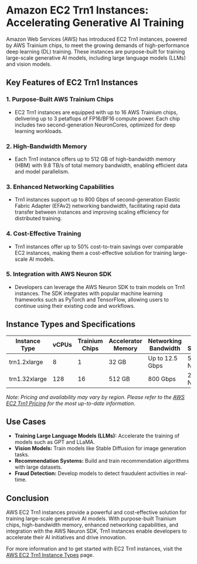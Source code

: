 # Amazon EC2 Trn1 Instances: Accelerating Generative AI Training

Amazon Web Services (AWS) has introduced EC2 Trn1 instances, powered by AWS Trainium chips, to meet the growing demands of high-performance deep learning (DL) training. These instances are purpose-built for training large-scale generative AI models, including large language models (LLMs) and vision models.

## Key Features of EC2 Trn1 Instances

### 1. **Purpose-Built AWS Trainium Chips**

* EC2 Trn1 instances are equipped with up to 16 AWS Trainium chips, delivering up to 3 petaflops of FP16/BF16 compute power. Each chip includes two second-generation NeuronCores, optimized for deep learning workloads.

### 2. **High-Bandwidth Memory**

* Each Trn1 instance offers up to 512 GB of high-bandwidth memory (HBM) with 9.8 TB/s of total memory bandwidth, enabling efficient data and model parallelism.

### 3. **Enhanced Networking Capabilities**

* Trn1 instances support up to 800 Gbps of second-generation Elastic Fabric Adapter (EFAv2) networking bandwidth, facilitating rapid data transfer between instances and improving scaling efficiency for distributed training.

### 4. **Cost-Effective Training**

* Trn1 instances offer up to 50% cost-to-train savings over comparable EC2 instances, making them a cost-effective solution for training large-scale AI models.

### 5. **Integration with AWS Neuron SDK**

* Developers can leverage the AWS Neuron SDK to train models on Trn1 instances. The SDK integrates with popular machine learning frameworks such as PyTorch and TensorFlow, allowing users to continue using their existing code and workflows.

## Instance Types and Specifications

| Instance Type | vCPUs | Trainium Chips | Accelerator Memory | Networking Bandwidth | Local Storage |
| ------------- | ----- | -------------- | ------------------ | -------------------- | ------------- |
| trn1.2xlarge  | 8     | 1              | 32 GB              | Up to 12.5 Gbps      | 500 GB NVMe   |
| trn1.32xlarge | 128   | 16             | 512 GB             | 800 Gbps             | 2 TB NVMe     |

*Note: Pricing and availability may vary by region. Please refer to the [AWS EC2 Trn1 Pricing](https://instances.vantage.sh/aws/ec2/trn1.32xlarge) for the most up-to-date information.*

## Use Cases

* **Training Large Language Models (LLMs):** Accelerate the training of models such as GPT and LLaMA.
* **Vision Models:** Train models like Stable Diffusion for image generation tasks.
* **Recommendation Systems:** Build and train recommendation algorithms with large datasets.
* **Fraud Detection:** Develop models to detect fraudulent activities in real-time.

## Conclusion

AWS EC2 Trn1 instances provide a powerful and cost-effective solution for training large-scale generative AI models. With purpose-built Trainium chips, high-bandwidth memory, enhanced networking capabilities, and integration with the AWS Neuron SDK, Trn1 instances enable developers to accelerate their AI initiatives and drive innovation.

For more information and to get started with EC2 Trn1 instances, visit the [AWS EC2 Trn1 Instance Types](https://aws.amazon.com/ec2/instance-types/trn1/) page.
